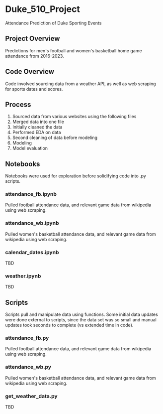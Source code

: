 # Duke_510_Project
Attendance Prediction of Duke Sporting Events

## Project Overview
Predictions for men's football and women's basketball home game attendance from 2016-2023.

## Code Overview
Code involved sourcing data from a weather API, as well as web scraping for sports dates and scores.

## Process
1) Sourced data from various websites using the following files
2) Merged data into one file
3) Initially cleaned the data
4) Performed EDA on data
5) Second cleaning of data before modeling
6) Modeling
7) Model evaluation

## Notebooks
Notebooks were used for exploration before solidifying code into .py scripts.

### attendance_fb.ipynb
Pulled football attendance data, and relevant game data from wikipedia using web scraping.

### attendance_wb.ipynb
Pulled women's basketball attendance data, and relevant game data from wikipedia using web scraping.

### calendar_dates.ipynb
TBD

### weather.ipynb
TBD

## Scripts
Scripts pull and manipulate data using functions. Some initial data updates were done external to scripts, since the data set was so small and manual updates took seconds to complete (vs extended time in code).

### attendance_fb.py
Pulled football attendance data, and relevant game data from wikipedia using web scraping.

### attendance_wb.py
Pulled women's basketball attendance data, and relevant game data from wikipedia using web scraping.

### get_weather_data.py
TBD
